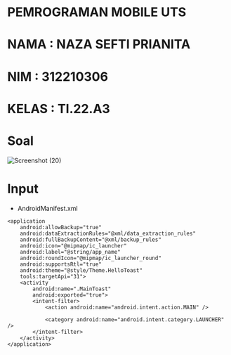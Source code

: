 # PEMROGRAMAN MOBILE UTS

# NAMA : NAZA SEFTI PRIANITA

# NIM : 312210306

# KELAS : TI.22.A3

# Soal

![Screenshot (20)](https://github.com/Nazasefti/uts_pemrog_mobile1/assets/115772516/142a870d-9bab-473a-8c2d-acb4afa580ba)

# Input

- AndroidManifest.xml

    <?xml version="1.0" encoding="utf-8"?>
<manifest xmlns:android="http://schemas.android.com/apk/res/android"
    xmlns:tools="http://schemas.android.com/tools">

    <application
        android:allowBackup="true"
        android:dataExtractionRules="@xml/data_extraction_rules"
        android:fullBackupContent="@xml/backup_rules"
        android:icon="@mipmap/ic_launcher"
        android:label="@string/app_name"
        android:roundIcon="@mipmap/ic_launcher_round"
        android:supportsRtl="true"
        android:theme="@style/Theme.HelloToast"
        tools:targetApi="31">
        <activity
            android:name=".MainToast"
            android:exported="true">
            <intent-filter>
                <action android:name="android.intent.action.MAIN" />

                <category android:name="android.intent.category.LAUNCHER" />
            </intent-filter>
        </activity>
    </application>
</manifest>
